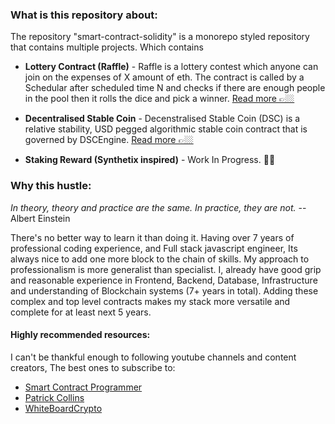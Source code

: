 ### What is this repository about:
The repository "smart-contract-solidity" is a monorepo styled repository that contains multiple projects. Which contains 
- **Lottery Contract (Raffle)** - Raffle is a lottery contest which anyone can join on the expenses of X amount of eth. The contract is called by a Schedular after scheduled time N and checks if there are enough people in the pool then it rolls the dice and pick a winner. [Read more 👉🏼 ](./Raffle.README.md)

- **Decentralised Stable Coin** - Decenstralised Stable Coin (DSC) is a relative stability, USD pegged algorithmic stable coin contract that is governed by DSCEngine. [Read more 👉🏼 ](./DecentralisedStableCoin.README.md)

- **Staking Reward (Synthetix inspired)** - Work In Progress. 👷🏼

### Why this hustle:
*In theory, theory and practice are the same. In practice, they are not.* -- Albert Einstein

There's no better way to learn it than doing it. Having over 7 years of professional coding experience, and Full stack javascript engineer, Its always nice to add one more block to the chain of skills. 
My approach to professionalism is more generalist than specialist. I, already have good grip and reasonable experience in Frontend, Backend, Database, Infrastructure and understanding of Blockchain systems (7+ years in total). Adding these complex and top level contracts makes my stack more versatile and complete for at least next 5 years.

#### Highly recommended resources:
I can't be thankful enough to following youtube channels and content creators, The best ones to subscribe to:

- [Smart Contract Programmer](https://www.youtube.com/@smartcontractprogrammer)
- [Patrick Collins](https://www.youtube.com/@PatrickAlphaC)
- [WhiteBoardCrypto](https://www.youtube.com/@WhiteboardCrypto)
